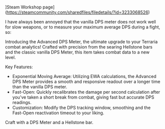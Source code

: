 ]Steam Workshop page](https://steamcommunity.com/sharedfiles/filedetails/?id=3233068526)

I have always been annoyed that the vanilla DPS meter does not work well for slow weapons, or to measure your maximum average DPS during a fight, so:

Introducing the Advanced DPS Meter, the ultimate upgrade to your Terraria combat analytics! Crafted with precision from the searing Hellstone bars and the classic vanilla DPS Meter, this item takes combat data to a new level.

Key Features:

- Exponential Moving Average: Utilizing EWA calculations, the Advanced DPS Meter provides a smooth and responsive readout over a longer time than the vanilla DPS meter.
- Fast-Open: Quickly recalibrates the damage per second calculation after you've taken a short break from combat, giving fast but accurate DPS readings.
- Customization: Modify the DPS tracking window, smoothing and the Fast-Open reactivation timeout to your liking.


Craft with a DPS Meter and a Hellstone bar.
